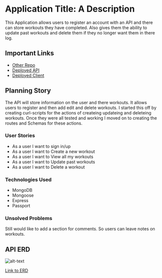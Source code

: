 # Application Title: A Description

This Application allows users to register an account with an API and there can store workouts they have completed. Also gives them the ability to update past workouts and delete them if they no longer want them in there log.

## Important Links

- [Other Repo](https://github.com/PatrickDohn/workout-app-client)
- [Deployed API](https://agile-cliffs-84026.herokuapp.com/)
- [Deployed Client]( https://patrickdohn.github.io/workout-app-client/)

## Planning Story

The API will store information on the user and there workouts. It allows users to register and then add edit and delete workouts. I started this off by creating curl-scripts for the actions of createing updateing and deleteing workouts. Once they were all tested and working I moved on to  creating the routes and Schemas for these actions.

### User Stories

- As a user I want to sign in/up
- As a user I want to Create a new workout
- As a user I want to View all my workouts
- As a user I want to Update past workouts
- As a user I want to Delete a workout

### Technologies Used

- MongoDB
- Mongoose
- Express
- Passport

### Unsolved Problems
Still would like to add a section for comments. So users can leave notes on workouts.

## API ERD

![alt-text](https://imgur.com/a/DmoVxU0 "Project 2: ERD")

[Link to ERD](https://imgur.com/a/DmoVxU0)
